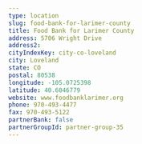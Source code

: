 ```yaml
---
type: location
slug: food-bank-for-larimer-county
title: Food Bank for Larimer County
address: 5706 Wright Drive
address2: 
cityIndexKey: city-co-loveland
city: Loveland
state: CO
postal: 80538
longitude: -105.0725398
latitude: 40.6046779
website: www.foodbanklarimer.org
phone: 970-493-4477
fax: 970-493-5122
partnerBank: false
partnerGroupId: partner-group-35
---
```

